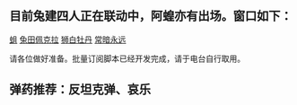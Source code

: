 ## 目前兔建四人正在联动中，阿蝗亦有出场。窗口如下：

[蛆](https://www.youtube.com/watch?v=a_Z5MobpBJo)
[兔田佩克拉](https://www.youtube.com/watch?v=CxmyVRFcAps)
[狮白牡丹](https://www.youtube.com/watch?v=rYGjyNtzxDA)
[常暗永远](https://www.youtube.com/watch?v=P-Bdkp44O-w)

请各位做好准备。批量订阅脚本已经开发完成，请于电台自行取用。

## 弹药推荐：反坦克弹、哀乐